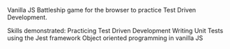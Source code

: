Vanilla JS Battleship game for the browser to practice Test Driven Development.

Skills demonstrated:
Practicing Test Driven Development
Writing Unit Tests using the Jest framework
Object oriented programming in vanilla JS
